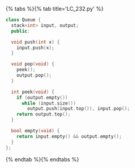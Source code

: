{% tabs %}{% tab title='LC_232.py' %}

```cpp
class Queue {
  stack<int> input, output;
  public:

  void push(int x) {
    input.push(x);
  }

  void pop(void) {
    peek();
    output.pop();
  }

  int peek(void) {
    if (output.empty())
      while (input.size())
        output.push(input.top()), input.pop();
    return output.top();
  }

  bool empty(void) {
    return input.empty() && output.empty();
  }
};
```

{% endtab %}{% endtabs %}

